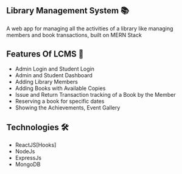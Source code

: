 ## Library Management System 📚

A web app for managing all the activities of a library like managing members and book transactions, built on MERN Stack


## Features Of LCMS 🚀

- Admin Login and Student Login
- Admin and Student Dashboard
- Adding Library Members
- Adding Books with Available Copies
- Issue and Return Transaction tracking of a Book by the Member
- Reserving a book for specific dates
- Showing the Achievements, Event Gallery


## Technologies 🛠

- ReactJS[Hooks]
- NodeJs
- ExpressJs
- MongoDB

